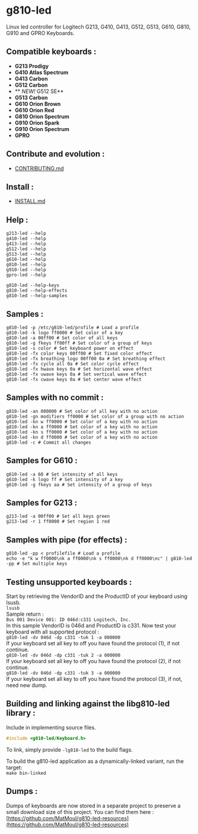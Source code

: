 # g810-led</br>

Linux led controller for Logitech G213, G410, G413, G512, G513, G610, G810, G910 and GPRO Keyboards.</br>

## Compatible keyboards :</br>
- **G213 Prodigy**</br>
- **G410 Atlas Spectrum**</br>
- **G413 Carbon**</br>
- **G512 Carbon**</br>
- ** *NEW!* G512 SE**</br>
- **G513 Carbon**</br>
- **G610 Orion Brown**</br>
- **G610 Orion Red**</br>
- **G810 Orion Spectrum**</br>
- **G910 Orion Spark**</br>
- **G910 Orion Spectrum**</br>
- **GPRO**</br>

## Contribute and evolution :</br>
* [CONTRIBUTING.md](https://github.com/MatMoul/g810-led/blob/master/CONTRIBUTING.md)

## Install :</br>
* [INSTALL.md](https://github.com/MatMoul/g810-led/blob/master/INSTALL.md)

## Help :</br>
`g213-led --help`</br>
`g410-led --help`</br>
`g413-led --help`</br>
`g512-led --help`</br>
`g513-led --help`</br>
`g610-led --help`</br>
`g810-led --help`</br>
`g910-led --help`</br>
`gpro-led --help`</br>

`g810-led --help-keys`</br>
`g810-led --help-effects`</br>
`g810-led --help-samples`</br>

## Samples :</br>
`g810-led -p /etc/g810-led/profile # Load a profile`</br>
`g810-led -k logo ff0000 # Set color of a key`</br>
`g810-led -a 00ff00 # Set color of all keys`</br>
`g810-led -g fkeys ff00ff # Set color of a group of keys`</br>
`g810-led -s color # Set keyboard power on effect`</br>
`g810-led -fx color keys 00ff00 # Set fixed color effect`</br>
`g810-led -fx breathing logo 00ff00 0a # Set breathing effect`</br>
`g810-led -fx cycle all 0a # Set color cycle effect`</br>
`g810-led -fx hwave keys 0a # Set horizontal wave effect`</br>
`g810-led -fx vwave keys 0a # Set vertical wave effect`</br>
`g810-led -fx cwave keys 0a # Set center wave effect`</br>

## Samples with no commit :</br>
`g810-led -an 000000 # Set color of all key with no action`</br>
`g810-led -gn modifiers ff0000 # Set color of a group with no action`</br>
`g810-led -kn w ff0000 # Set color of a key with no action`</br>
`g810-led -kn a ff0000 # Set color of a key with no action`</br>
`g810-led -kn s ff0000 # Set color of a key with no action`</br>
`g810-led -kn d ff0000 # Set color of a key with no action`</br>
`g810-led -c # Commit all changes`</br>

## Samples for G610 :</br>
`g610-led -a 60 # Set intensity of all keys`</br>
`g610-led -k logo ff # Set intensity of a key`</br>
`g610-led -g fkeys aa # Set intensity of a group of keys`</br>

## Samples for G213 :</br>
`g213-led -a 00ff00 # Set all keys green`</br>
`g213-led -r 1 ff0000 # Set region 1 red`</br>

## Samples with pipe (for effects) :</br>
`g810-led -pp < profilefile # Load a profile`</br>
`echo -e "k w ff0000\nk a ff0000\nk s ff0000\nk d ff0000\nc" | g810-led -pp # Set multiple keys`</br>

## Testing unsupported keyboards :</br>
Start by retrieving the VendorID and the ProductID of your keyboard using lsusb.</br>
`lsusb`</br>
Sample return :<br>
`Bus 001 Device 001: ID 046d:c331 Logitech, Inc.`</br>
In this sample VendorID is 046d and ProductID is c331. Now test your keyboard with all supported protocol :</br>
`g810-led -dv 046d -dp c331 -tuk 1 -a 000000`</br>
If your keyboard set all key to off you have found the protocol (1), if not continue.</br>
`g810-led -dv 046d -dp c331 -tuk 2 -a 000000`</br>
If your keyboard set all key to off you have found the protocol (2), if not continue.</br>
`g810-led -dv 046d -dp c331 -tuk 3 -a 000000`</br>
If your keyboard set all key to off you have found the protocol (3), if not, need new dump.</br>

## Building and linking against the libg810-led library :</br>
Include in implementing source files.</br>
```cpp
#include <g810-led/Keyboard.h>
```
To link, simply provide `-lg810-led` to the build flags.</br>

To build the g810-led application as a dynamically-linked variant, run the target:</br>
`make bin-linked`</br>

## Dumps :
Dumps of keyboards are now stored in a separate project to preserve a small download size of this project.
You can find them here : [https://github.com/MatMoul/g810-led-resources](https://github.com/MatMoul/g810-led-resources)
